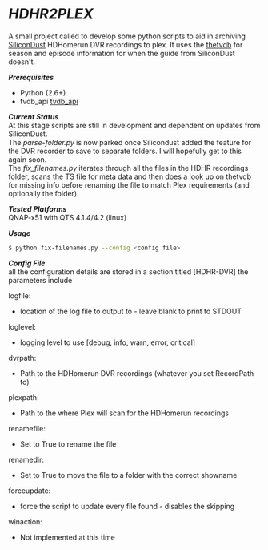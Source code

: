 # *HDHR2PLEX*  
A small project called to develop some python scripts to aid in archiving [SiliconDust](http://www.silicondust.comhttp://www.silicondust.com) HDHomerun DVR recordings to plex.
It uses the [thetvdb]([http://www.thetvdb.com]) for season and episode information for when the guide from SiliconDust doesn't.

**_Prerequisites_**  
- Python (2.6+)  
- tvdb_api [tvdb_api](https://github.com/dbr/tvdb_api/)


**_Current Status_**  
At this stage scripts are still in development and dependent on updates from SiliconDust.  
The *parse-folder.py* is now parked once Silicondust added the feature for the DVR recorder to save to separate folders. I will hopefully get to this again soon.  
The *fix_filenames.py* iterates through all the files in the HDHR recordings folder, scans the TS file for meta data and then does a look up on thetvdb for missing info before renaming the file to match Plex requirements (and optionally the folder).  

**_Tested Platforms_**  
QNAP-x51 with QTS 4.1.4/4.2  (linux)

**_Usage_**  
```sh
$ python fix-filenames.py --config <config file>
```
**_Config File_**  
all the configuration details are stored in a section titled  [HDHR-DVR]
the parameters include

logfile:  
- location of the log file to output to - leave blank to print to STDOUT  

loglevel:  
- logging level to use [debug, info, warn, error, critical]  

dvrpath:  
- Path to the HDHomerun DVR recordings (whatever you set RecordPath to)  

plexpath:
- Path to the where Plex will scan for the HDHomerun recordings

renamefile:
- Set to True to rename the file

renamedir:
- Set to True to move the file to a folder with the correct showname

forceupdate:
- force the script to update every file found - disables the skipping

winaction:
- Not implemented at this time